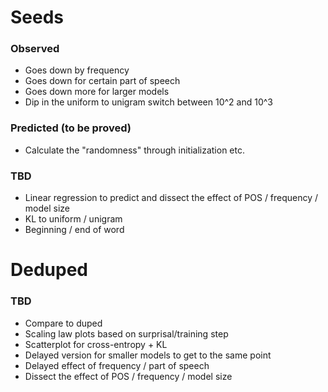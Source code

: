 # Seeds

### Observed
- Goes down by frequency
- Goes down for certain part of speech
- Goes down more for larger models
- Dip in the uniform to unigram switch between 10^2 and 10^3

### Predicted (to be proved)
- Calculate the "randomness" through initialization etc.

### TBD
- Linear regression to predict and dissect the effect of POS / frequency / model size
- KL to uniform / unigram
- Beginning / end of word

# Deduped

### TBD
- Compare to duped
- Scaling law plots based on surprisal/training step
- Scatterplot for cross-entropy + KL
- Delayed version for smaller models to get to the same point
- Delayed effect of frequency / part of speech
- Dissect the effect of POS / frequency / model size
